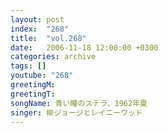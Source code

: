 ```yaml
---
layout: post
index:  "268"
title:  "vol.268"
date:   2006-11-18 12:00:00 +0300
categories: archive
tags: []
youtube: "268"
greetingM: 
greetingT: 
songName: 青い瞳のステラ、1962年夏
singer: 柳ジョージとレイニーウッド
---
```

